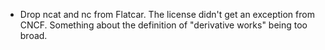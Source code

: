 - Drop ncat and nc from Flatcar. The license didn't get an exception from CNCF. Something about the definition of "derivative works" being too broad.
